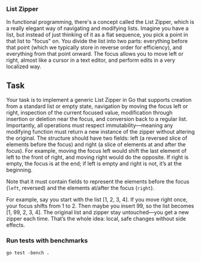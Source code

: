 ### List Zipper

In functional programming, there's a concept called the List Zipper, which is a really elegant way of navigating and modifying lists. Imagine you have a list, but instead of just thinking of it as a flat sequence, you pick a point in that list to "focus" on. You divide the list into two parts: everything before that point (which we typically store in reverse order for efficiency), and everything from that point onward. The focus allows you to move left or right, almost like a cursor in a text editor, and perform edits in a very localized way.

## Task

Your task is to implement a generic List Zipper in Go that supports creation from a standard list or empty state, navigation by moving the focus left or right, inspection of the current focused value, modification through insertion or deletion near the focus, and conversion back to a regular list. Importantly, all operations must respect immutability—meaning any modifying function must return a new instance of the zipper without altering the original. The structure should have two fields: left (a reversed slice of elements before the focus) and right (a slice of elements at and after the focus). For example, moving the focus left would shift the last element of left to the front of right, and moving right would do the opposite. If right is empty, the focus is at the end; if left is empty and right is not, it’s at the beginning.

Note that it must contain fields to represent the elements before the focus (`left`, reversed) and the elements at/after the focus (`right`).


For example, say you start with the list [1, 2, 3, 4]. If you move right once, your focus shifts from 1 to 2. Then maybe you insert 99, so the list becomes [1, 99, 2, 3, 4]. The original list and zipper stay untouched—you get a new zipper each time. That’s the whole idea: local, safe changes without side effects.

### Run tests with benchmarks

```
go test -bench .
```
